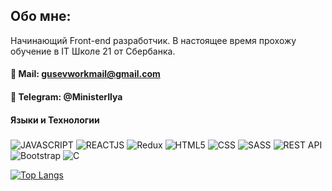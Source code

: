 ## Обо мне:
Начинающий Front-end разработчик.
В настоящее время прохожу обучение в IT Школе 21 от Сбербанка.

#### 📧 Mail: gusevworkmail@gmail.com
#### 📱 Telegram: @MinisterIlya
#### Языки и Технологии
###
![JAVASCRIPT](https://img.shields.io/badge/-JAVASCRIPT-090909?style=for-the-bage&logo=JavaScript)
![REACTJS](https://img.shields.io/badge/-REACTJS-090909?style=for-the-bage&logo=React)
![Redux](https://img.shields.io/badge/-Redux-090909?style=for-the-bage&logo=Redux)
![HTML5](https://img.shields.io/badge/-HTML5-090909?style=for-the-bage&logo=html5)
![CSS](https://img.shields.io/badge/-CSS3-090909?style=for-the-bage&logo=css3)
![SASS](https://img.shields.io/badge/-SASS-090909?style=for-the-bage&logo=sass)
![REST API](https://img.shields.io/badge/-REST_API-090909?style=for-the-bage)
![Bootstrap](https://img.shields.io/badge/-Bootstrap-090909?style=for-the-bage&logo=Bootstrap)
![C](https://img.shields.io/badge/-C-090909?style=for-the-bage&logo=C)

[![Top Langs](https://github-readme-stats.vercel.app/api/top-langs/?username=MinisterAkasha&layout=compact)](https://github.com/anuraghazra/github-readme-stats)

